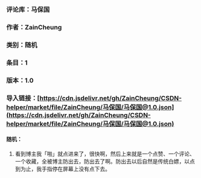 ### 评论库：马保国 

### 作者：ZainCheung

### 类别：随机

### 条目：1

### 版本：1.0

### 导入链接：[https://cdn.jsdelivr.net/gh/ZainCheung/CSDN-helper/market/file/ZainCheung/马保国/马保国@1.0.json](https://cdn.jsdelivr.net/gh/ZainCheung/CSDN-helper/market/file/ZainCheung/马保国/马保国@1.0.json)

#### 随机：

1. 看到博主我「啪」就点进来了，很快啊，然后上来就是一个点赞、一个评论、一个收藏，全被博主防出去，防出去了啊。防出去以后自然是传统白嫖，以点到为止，我手指停在屏幕上没有点下去。
